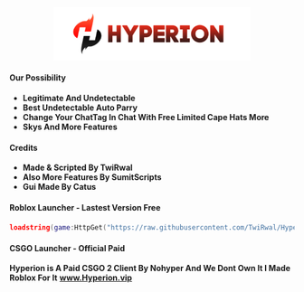 
<p align="center">
    <img src="https://raw.githubusercontent.com/TwiRwal/HyperionForRblx/main/Assets/HyperionBanner.png" style="width: 69%">
</p>
</div>

#### Our Possibility
- **Legitimate And Undetectable**
- **Best Undetectable Auto Parry**
- **Change Your ChatTag In Chat With Free Limited Cape Hats More**
- **Skys And More Features**
#### Credits
- **Made & Scripted By TwiRwal**
- **Also More Features By SumitScripts**
- **Gui Made By Catus**
#### Roblox Launcher - Lastest Version Free
```lua
loadstring(game:HttpGet("https://raw.githubusercontent.com/TwiRwal/Hyperion/main/Launcher"))()
```
#### CSGO Launcher - Official Paid
**Hyperion is A Paid CSGO 2 Client By Nohyper And We Dont Own It I Made Roblox For It**
**www.Hyperion.vip**

